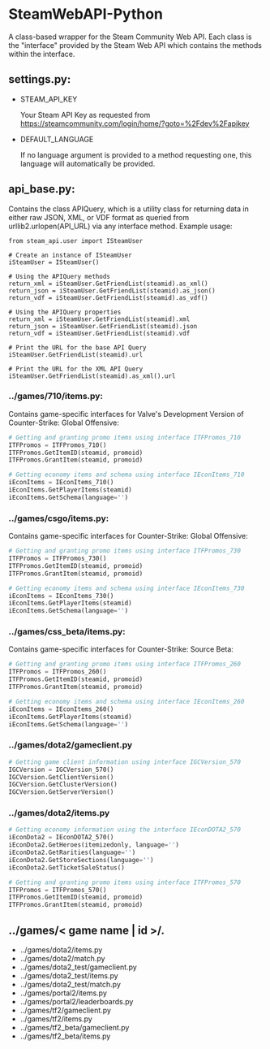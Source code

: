 SteamWebAPI-Python
==================

A class-based wrapper for the Steam Community Web API. Each class is the "interface" provided by the Steam Web API which contains the methods within the interface.

settings.py:
------------
* STEAM_API_KEY
  
  Your Steam API Key as requested from https://steamcommunity.com/login/home/?goto=%2Fdev%2Fapikey

* DEFAULT_LANGUAGE

  If no language argument is provided to a method requesting one, this language will automatically be provided.

api_base.py:
------------
Contains the class APIQuery, which is a utility class for returning data in either raw JSON, XML, or VDF format as queried from urllib2.urlopen(API_URL) via any interface method. Example usage:

    from steam_api.user import ISteamUser
    
    # Create an instance of ISteamUser
    iSteamUser = ISteamUser()

    # Using the APIQuery methods
    return_xml = iSteamUser.GetFriendList(steamid).as_xml()
    return_json = iSteamUser.GetFriendList(steamid).as_json()
    return_vdf = iSteamUser.GetFriendList(steamid).as_vdf()

    # Using the APIQuery properties
    return_xml = iSteamUser.GetFriendList(steamid).xml
    return_json = iSteamUser.GetFriendList(steamid).json
    return_vdf = iSteamUser.GetFriendList(steamid).vdf

    # Print the URL for the base API Query
    iSteamUser.GetFriendList(steamid).url
    
    # Print the URL for the XML API Query
    iSteamUser.GetFriendList(steamid).as_xml().url

### ../games/710/items.py:
Contains game-specific interfaces for Valve's Development Version of Counter-Strike: Global Offensive:
```python
# Getting and granting promo items using interface ITFPromos_710
ITFPromos = ITFPromos_710()
ITFPromos.GetItemID(steamid, promoid)
ITFPromos.GrantItem(steamid, promoid)

# Getting economy items and schema using interface IEconItems_710
iEconItems = IEconItems_710()
iEconItems.GetPlayerItems(steamid)
iEconItems.GetSchema(language='')
```

### ../games/csgo/items.py:
Contains game-specific interfaces for Counter-Strike: Global Offensive:
```python
# Getting and granting promo items using interface ITFPromos_730
ITFPromos = ITFPromos_730()
ITFPromos.GetItemID(steamid, promoid)
ITFPromos.GrantItem(steamid, promoid)

# Getting economy items and schema using interface IEconItems_730
iEconItems = IEconItems_730()
iEconItems.GetPlayerItems(steamid)
iEconItems.GetSchema(language='')
```

### ../games/css_beta/items.py:
Contains game-specific interfaces for Counter-Strike: Source Beta:
```python
# Getting and granting promo items using interface ITFPromos_260
ITFPromos = ITFPromos_260()
ITFPromos.GetItemID(steamid, promoid)
ITFPromos.GrantItem(steamid, promoid)

# Getting economy items and schema using interface IEconItems_260
iEconItems = IEconItems_260()
iEconItems.GetPlayerItems(steamid)
iEconItems.GetSchema(language='')
```

### ../games/dota2/gameclient.py
```python
# Getting game client information using interface IGCVersion_570
IGCVersion = IGCVersion_570()
IGCVersion.GetClientVersion()
IGCVersion.GetClusterVersion()
IGCVersion.GetServerVersion()
```

### ../games/dota2/items.py
```python
# Getting economy information using the interface IEconDOTA2_570
iEconDota2 = IEconDOTA2_570()
iEconDota2.GetHeroes(itemizedonly, language='')
iEconDota2.GetRarities(language='')
iEconDota2.GetStoreSections(language='')
iEconDota2.GetTicketSaleStatus()

# Getting and granting promo items using interface ITFPromos_570
ITFPromos = ITFPromos_570()
ITFPromos.GetItemID(steamid, promoid)
ITFPromos.GrantItem(steamid, promoid)
```

../games/< game name | id >/*.*
-----------------------------
* ../games/dota2/items.py
* ../games/dota2/match.py
* ../games/dota2_test/gameclient.py
* ../games/dota2_test/items.py
* ../games/dota2_test/match.py
* ../games/portal2/items.py
* ../games/portal2/leaderboards.py
* ../games/tf2/gameclient.py
* ../games/tf2/items.py
* ../games/tf2_beta/gameclient.py
* ../games/tf2_beta/items.py
